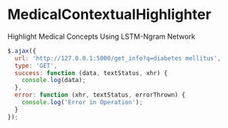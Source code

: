 # MedicalContextualHighlighter
Highlight Medical Concepts Using LSTM-Ngram Network


```javascript
$.ajax({
  url: 'http://127.0.0.1:5000/get_info?q=diabetes mellitus',
  type: 'GET',
  success: function (data, textStatus, xhr) {
    console.log(data);
  },
  error: function (xhr, textStatus, errorThrown) {
    console.log('Error in Operation');
  }
});
```
